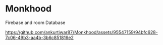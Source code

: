 # Monkhood
Firebase and room Database



https://github.com/ankurtiwar87/Monkhood/assets/95547159/94bfc628-7c06-49b3-aa4b-3b6c851816e2

